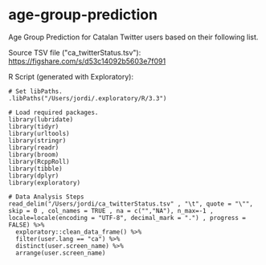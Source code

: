 # age-group-prediction
Age Group Prediction for Catalan Twitter users based on their following list.


Source TSV file ("ca_twitterStatus.tsv"): https://figshare.com/s/d53c14092b5603e7f091

R Script (generated with Exploratory):

```
# Set libPaths.
.libPaths("/Users/jordi/.exploratory/R/3.3")

# Load required packages.
library(lubridate)
library(tidyr)
library(urltools)
library(stringr)
library(readr)
library(broom)
library(RcppRoll)
library(tibble)
library(dplyr)
library(exploratory)

# Data Analysis Steps
read_delim("/Users/jordi/ca_twitterStatus.tsv" , "\t", quote = "\"", skip = 0 , col_names = TRUE , na = c("","NA"), n_max=-1 , locale=locale(encoding = "UTF-8", decimal_mark = ".") , progress = FALSE) %>%
  exploratory::clean_data_frame() %>%
  filter(user.lang == "ca") %>%
  distinct(user.screen_name) %>%
  arrange(user.screen_name)
```
